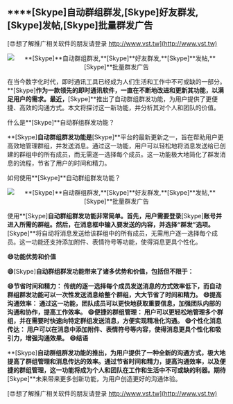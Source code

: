 ## ****[Skype]**自动群组群发,**[Skype]**好友群发,**[Skype]**发帖,**[Skype]**批量群发广告**

[😍想了解推广相关软件的朋友请登录 http://www.vst.tw](http://www.vst.tw)

 <center><img src="https://vst.tw/MP4/tuiguang/png/2.png" alt="**[Skype]**自动群组群发,**[Skype]**好友群发,**[Skype]**发帖,**[Skype]**批量群发广告"></center>

在当今数字化时代，即时通讯工具已经成为人们生活和工作中不可或缺的一部分。**[Skype]**作为一款领先的即时通讯软件，一直在不断地改进和更新其功能，以满足用户的需求。最近，**[Skype]**推出了自动群组群发功能，为用户提供了更便捷、高效的沟通方式。本文将探讨这一新功能，并分析其对个人和团队的价值。

什么是**[Skype]**自动群组群发功能？

**[Skype]**自动群组群发功能是**[Skype]**平台的最新更新之一，旨在帮助用户更高效地管理群组，并发送消息。通过这一功能，用户可以轻松地将消息发送给已创建的群组中的所有成员，而无需逐一选择每个成员。这一功能极大地简化了群发消息的流程，节省了用户的时间和精力。

如何使用**[Skype]**自动群组群发功能？

 <center><img src="https://vst.tw/MP4/tuiguang/png/2.png" alt="**[Skype]**自动群组群发,**[Skype]**好友群发,**[Skype]**发帖,**[Skype]**批量群发广告"></center>

使用**[Skype]**自动群组群发功能非常简单。首先，用户需要登录**[Skype]**账号并进入所需的群组。然后，在消息框中输入要发送的内容，并选择“群发”选项。**[Skype]**将自动将消息发送给该群组中的所有成员，无需用户逐一选择每个成员。这一功能还支持添加附件、表情符号等功能，使得消息更具个性化。

**😄功能优势和价值**

**😄**[Skype]**自动群组群发功能带来了诸多优势和价值，包括但不限于：**

**😄节省时间和精力： 传统的逐一选择每个成员发送消息的方式效率低下，而自动群组群发功能可以一次性发送消息给整个群组，大大节省了时间和精力。**
**😄提高沟通效率： 通过这一功能，团队成员可以更快地获取重要信息，加强团队内部的沟通和协作，提高工作效率。**
**😄便捷的群组管理： 用户可以更轻松地管理多个群组，并在需要时快速向特定群组发送消息，方便实现精准化沟通。**
**😄个性化消息传达： 用户可以在消息中添加附件、表情符号等内容，使得消息更具个性化和吸引力，增强沟通效果。**
**😄结语**

**[Skype]**自动群组群发功能的推出，为用户提供了一种全新的沟通方式，极大地提高了群组管理和消息传达的效率。通过节省时间和精力，提高沟通效率，以及便捷的群组管理，这一功能将成为个人和团队在工作和生活中不可或缺的利器。期待**[Skype]**未来带来更多创新功能，为用户创造更好的沟通体验。

[😍想了解推广相关软件的朋友请登录 http://www.vst.tw](http://www.vst.tw)



